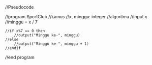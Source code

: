 //Pseudocode

//program SportClub
//kamus
	//x, minggu: integer
//algoritma
	//input x
	//minggu = x / 7

	//if x%7 == 0 then
		//output("Minggu ke-", minggu)
	//else 
		//output("Minggu ke-", minggu + 1)
	//endif
//end program

